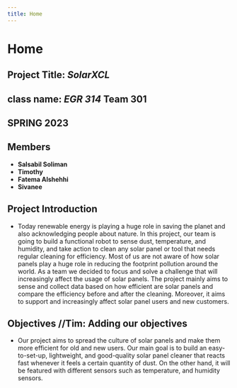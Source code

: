 ```yaml
---
title: Home
---
```


# Home

## Project Title: _SolarXCL_
## class name: _EGR 314_ **Team 301**
## SPRING 2023

## Members
* **Salsabil Soliman**
* **Timothy**
* **Fatema Alshehhi**
* **Sivanee**

## Project Introduction 
* Today renewable energy is playing a huge role in saving the planet and also acknowledging people about nature. In this project, our team is going to build a functional robot to sense dust, temperature, and humidity, and take action to clean any solar panel or tool that needs regular cleaning for efficiency. Most of us are not aware of how solar panels play a huge role in reducing the footprint pollution around the world. As a team we decided to focus and solve a challenge that will increasingly affect the usage of solar panels.
The project mainly aims to sense and collect data based on how efficient are solar panels and compare the efficiency before and after the cleaning. Moreover, it aims to support and increasingly affect solar panel users and new customers.

## Objectives //Tim: Adding our objectives
* Our project aims to spread the culture of solar panels and make them more efficient for old and new users. Our main goal is to build an easy-to-set-up, lightweight, and good-quality solar panel cleaner that reacts fast whenever it feels a certain quantity of dust. On the other hand, it will be featured with different sensors such as temperature, and humidity sensors.
